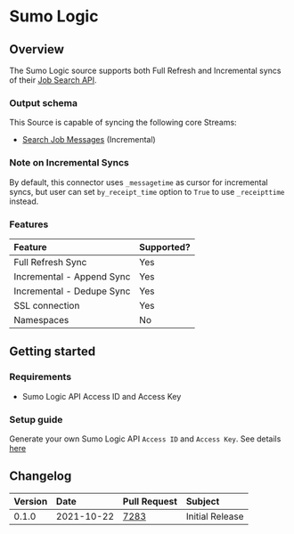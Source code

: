 # Sumo Logic

## Overview

The Sumo Logic source supports both Full Refresh and Incremental syncs of their [Job Search API](https://help.sumologic.com/APIs/Search-Job-API/About-the-Search-Job-API).

### Output schema

This Source is capable of syncing the following core Streams:

* [Search Job Messages](https://help.sumologic.com/APIs/Search-Job-API/About-the-Search-Job-API) \(Incremental\)

### Note on Incremental Syncs

By default, this connector uses `_messagetime` as cursor for incremental syncs, but user can set `by_receipt_time` option to `True` to use `_receipttime` instead.

### Features

| Feature | Supported? |
| :--- | :--- |
| Full Refresh Sync | Yes |
| Incremental - Append Sync | Yes |
| Incremental - Dedupe Sync | Yes |
| SSL connection | Yes |
| Namespaces | No |

## Getting started

### Requirements

* Sumo Logic API Access ID and Access Key

### Setup guide

Generate your own Sumo Logic API `Access ID` and `Access Key`. See details [here](https://help.sumologic.com/Manage/Security/Access-Keys)

## Changelog

| Version | Date | Pull Request | Subject |
| :--- | :--- | :--- | :--- |
| 0.1.0 | 2021-10-22 | [7283](https://github.com/airbytehq/airbyte/pull/7283) | Initial Release |

